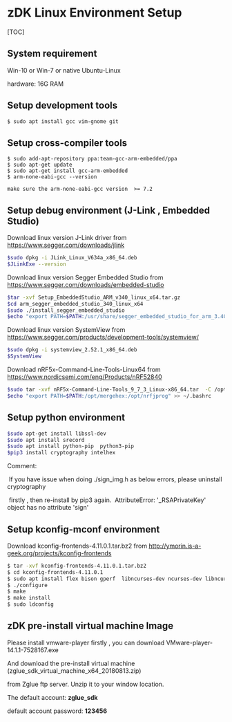 # zDK Linux Environment Setup

[TOC]

## System requirement

Win-10 or Win-7 or native Ubuntu-Linux

hardware: 16G RAM



## Setup development tools
```sh
$ sudo apt install gcc vim-gnome git
```



## Setup cross-compiler tools

```shell
$ sudo add-apt-repository ppa:team-gcc-arm-embedded/ppa
$ sudo apt-get update
$ sudo apt-get install gcc-arm-embedded
$ arm-none-eabi-gcc --version
```
 	make sure the arm-none-eabi-gcc version  >= 7.2



## Setup debug environment (J-Link , Embedded Studio)

Download linux version J-Link driver from https://www.segger.com/downloads/jlink

```sh
$sudo dpkg -i JLink_Linux_V634a_x86_64.deb
$JLinkExe --version
```

Download linux version Segger Embedded Studio from https://www.segger.com/downloads/embedded-studio

```sh
$tar -xvf Setup_EmbeddedStudio_ARM_v340_linux_x64.tar.gz
$cd arm_segger_embedded_studio_340_linux_x64
$sudo ./install_segger_embedded_studio
$echo "export PATH=$PATH:/usr/share/segger_embedded_studio_for_arm_3.40/bin" >>~/.bashrc
```

Download linux version SystemView from https://www.segger.com/products/development-tools/systemview/

```sh
$sudo dpkg -i systemview_2.52.1_x86_64.deb
$SystemView
```

Download nRF5x-Command-Line-Tools-Linux64  from https://www.nordicsemi.com/eng/Products/nRF52840

```sh
$sudo tar -xvf nRF5x-Command-Line-Tools_9_7_3_Linux-x86_64.tar  -C /opt
$echo "export PATH=$PATH:/opt/mergehex:/opt/nrfjprog" >> ~/.bashrc
```



## Setup python environment

```sh
$sudo apt-get install libssl-dev
$sudo apt install srecord
$sudo apt install python-pip  python3-pip
$pip3 install cryptography intelhex
```

Comment:

​    If you have issue when doing ./sign_img.h as below errors, please uninstall cryptography

​    firstly , then re-install by pip3 again.
​	AttributeError: '_RSAPrivateKey' object has no attribute 'sign'



## Setup kconfig-mconf environment

Download kconfig-frontends-4.11.0.1.tar.bz2 from http://ymorin.is-a-geek.org/projects/kconfig-frontends

```sh
$ tar -xvf kconfig-frontends-4.11.0.1.tar.bz2
$ cd kconfig-frontends-4.11.0.1
$ sudo apt install flex bison gperf  libncurses-dev ncurses-dev libncurses5-dev libncursesw5-dev
$ ./configure
$ make
$ make install
$ sudo ldconfig
```


## zDK pre-install  virtual machine Image

Please install vmware-player firstly , you can download VMware-player-14.1.1-7528167.exe

And download  the pre-install virtual machine (zglue_sdk_virtual_machine_x64_20180813.zip) 

from Zglue ftp server.  Unzip it to your window location.

The default account:             **zglue_sdk**

default account password:  **123456** 



